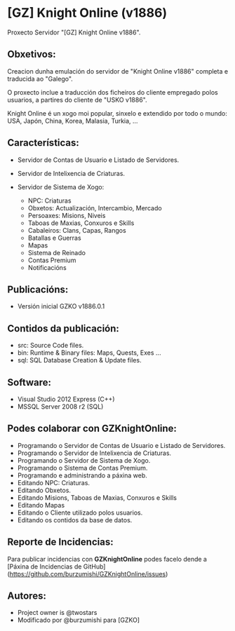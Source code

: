 [GZ] Knight Online (v1886)
==========================


Proxecto Servidor "[GZ] Knight Online v1886".


Obxetivos:
----------

Creacion dunha emulación do servidor de "Knight Online v1886" completa e traducida ao "Galego".

O proxecto inclue a traducción dos ficheiros do cliente empregado polos usuarios, a partires do cliente de "USKO v1886".

Knight Online é un xogo moi popular, sinxelo e extendido por todo o mundo: USA, Japón, China, Korea, Malasia, Turkia, ...


Características:
----------------

 - Servidor de Contas de Usuario e Listado de Servidores.
 - Servidor de Intelixencia de Criaturas.
 - Servidor de Sistema de Xogo:

	* NPC: Criaturas
	* Obxetos: Actualización, Intercambio, Mercado
	* Persoaxes: Misions, Niveis
	* Taboas de Maxias, Conxuros e Skills
	* Cabaleiros: Clans, Capas, Rangos
	* Batallas e Guerras
	* Mapas
	* Sistema de Reinado
	* Contas Premium
	* Notificacións


Publicacións:
-------------

 - Versión inicial GZKO v1886.0.1


Contidos da publicación:
------------------------

 - src: Source Code files.
 - bin: Runtime & Binary files: Maps, Quests, Exes ...
 - sql: SQL Database Creation & Update files.


Software:
---------

* Visual Studio 2012 Express (C++)
* MSSQL Server 2008 r2 (SQL)


Podes colaborar con GZKnightOnline:
-----------------------------------

 - Programando o Servidor de Contas de Usuario e Listado de Servidores.
 - Programando o Servidor de Intelixencia de Criaturas.
 - Programando o Servidor de Sistema de Xogo.
 - Programando o Sistema de Contas Premium.
 - Programando e administrando a páxina web.
 - Editando NPC: Criaturas.
 - Editando Obxetos.
 - Editando Misions, Taboas de Maxias, Conxuros e Skills
 - Editando Mapas
 - Editando o Cliente utilizado polos usuarios.
 - Editando os contidos da base de datos.


Reporte de Incidencias:
-----------------------

Para publicar incidencias con **GZKnightOnline** podes facelo dende a [Páxina de Incidencias de GitHub] (https://github.com/burzumishi/GZKnightOnline/issues)


Autores:
--------

* Project owner is @twostars
* Modificado por @burzumishi para [GZKO]
